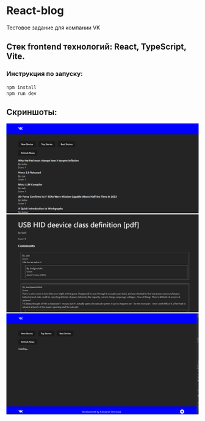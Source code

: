 # React-blog

Тестовое задание для компании VK

<h2><b>Стек frontend технологий:</b> React, TypeScript, Vite.</h2>

<h3>Инструкция по запуску:</h3>

```
npm install
npm run dev
```

<h2>Скриншоты:</h2>

![Main page](/pictures/1.png 'Main page')
![Main page](/pictures/2.png 'Main page')
![Main page](/pictures/3.png 'Main page')
